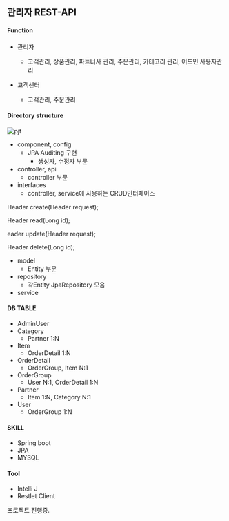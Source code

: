 ## 관리자 REST-API


#### Function
 - 관리자
    - 고객관리, 상품관리, 파트너사 관리, 주문관리, 카테고리 관리, 어드민 사용자관리

 - 고객센터
    - 고객관리, 주문관리
 #### Directory structure               
![pjt](/Users/macbook/Downloads/img/pjt.png)
 - component, config 
    - JPA Auditing 구현 
        - 생성자, 수정자 부문
 - controller, api
    - controller 부문
 - interfaces
    - controller, service에 사용하는 CRUD인터페이스
    
    
    
    
Header<Res> create(Header<Req> request);
    
Header<Res> read(Long id);
    
eader<Res> update(Header<Req> request);
    
Header delete(Long id);
    
    
    
 - model
    - Entity 부문
 - repository
    - 각Entity JpaRepository 모음
 - service

#### DB TABLE 
 - AdminUser
 - Category
    - Partner 1:N 
 - Item
    - OrderDetail 1:N 
 - OrderDetail
    - OrderGroup, Item N:1
 - OrderGroup
    - User N:1, OrderDetail 1:N
 - Partner
    - Item 1:N, Category N:1
 - User
    - OrderGroup 1:N



 #### SKILL
 - Spring boot
 - JPA
 - MYSQL

 #### Tool
 - Intelli J
 - Restlet Client

프로젝트 진행중.